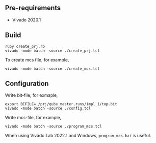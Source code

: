 
## Pre-requirements

- Vivado 2020.1

## Build

```
ruby create_prj.rb
vivado -mode batch -source ./create_prj.tcl
```

To create mcs file, for example,

```
vivado -mode batch -source ./create_mcs.tcl
```


## Configuration

Write bit-file, for exmaple,

```
export BIFILE=./prj/qube_master.runs/impl_1/top.bit
vivado -mode batch -source ./config.tcl
```

Write mcs-file, for example,

```
vivado -mode batch -source ./program_mcs.tcl
```

When using Vivado Lab 2022.1 and Windows, `program_mcs.bat` is useful.

